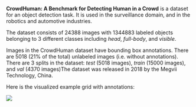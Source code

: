 **CrowdHuman: A Benchmark for Detecting Human in a Crowd** is a dataset for an object detection task. It is used in the surveillance domain, and in the robotics and automotive industries. 

The dataset consists of 24388 images with 1344883 labeled objects belonging to 3 different classes including *head*, *full-body*, and *visible*.

Images in the CrowdHuman dataset have bounding box annotations. There are 5018 (21% of the total) unlabeled images (i.e. without annotations). There are 3 splits in the dataset: *test* (5018 images), *train* (15000 images), and *val* (4370 images)The dataset was released in 2018 by the Megvii Technology, China.

Here is the visualized example grid with annotations:

<img src="https://github.com/dataset-ninja/crowdhuman/raw/main/visualizations/horizontal_grid.png">
